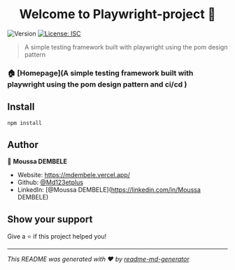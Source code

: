 <h1 align="center">Welcome to Playwright-project 👋</h1>
<p>
  <img alt="Version" src="https://img.shields.io/badge/version-1.0.0-blue.svg?cacheSeconds=2592000" />
  <a href="#" target="_blank">
    <img alt="License: ISC" src="https://img.shields.io/badge/License-ISC-yellow.svg" />
  </a>
</p>

> A simple testing framework built with playwright using the pom design pattern

### 🏠 [Homepage](A simple testing framework built with playwright using the pom design pattern and ci/cd )

## Install

```sh
npm install
```

## Author

👤 **Moussa DEMBELE**

* Website: https://mdembele.vercel.app/
* Github: [@Md123etplus](https://github.com/Md123etplus)
* LinkedIn: [@Moussa DEMBELE](https://linkedin.com/in/Moussa DEMBELE)

## Show your support

Give a ⭐️ if this project helped you!

***
_This README was generated with ❤️ by [readme-md-generator](https://github.com/kefranabg/readme-md-generator)_